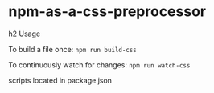 # npm-as-a-css-preprocessor

h2 Usage

To build a file once:
`npm run build-css`


To continuously watch for changes: 
`npm run watch-css`

scripts located in package.json